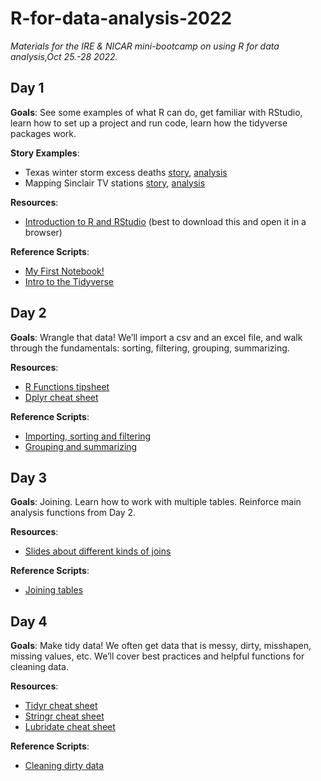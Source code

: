 # R-for-data-analysis-2022
*Materials for the IRE &amp; NICAR mini-bootcamp on using R for data analysis,Oct 25.-28 2022.*

## Day 1
**Goals**: See some examples of what R can do, get familiar with RStudio, learn how to set up a project and run code, learn how the tidyverse packages work.

**Story Examples**:
-   Texas winter storm excess deaths [story](https://www.buzzfeednews.com/article/peteraldhous/texas-winter-storm-power-outage-death-toll), [analysis](https://buzzfeednews.github.io/2021-05-tx-winter-storm-deaths/)
-   Mapping Sinclair TV stations [story](https://www.washingtonpost.com/graphics/2018/lifestyle/sinclair-broadcasting/), [analysis](https://r-journalism.com/posts/2018-07-17-sf-sinclair-map/map/)

**Resources**:  
-   [Introduction to R and RStudio](Introduction-to-R-and-RStudio.html) (best to download this and open it in a browser)

**Reference Scripts**:
-   [My First Notebook!](scripts/my-first-notebook.Rmd)
-   [Intro to the Tidyverse](scripts/intro-to-tidyverse.Rmd)

## Day 2
**Goals**: Wrangle that data! We’ll import a csv and an excel file, and walk through the fundamentals: sorting, filtering, grouping, summarizing.

**Resources**:  
-   [R Functions tipsheet](docs/R-Functions.md)
-   [Dplyr cheat sheet](docs/data-transformation.pdf)

**Reference Scripts**:
-   [Importing, sorting and filtering]()
-   [Grouping and summarizing]()

## Day 3
**Goals**: Joining. Learn how to work with multiple tables. Reinforce main analysis functions from Day 2.

**Resources**: 
-   [Slides about different kinds of joins]()
 
**Reference Scripts**:
-	[Joining tables]()

## Day 4
**Goals**: Make tidy data! We often get data that is messy, dirty, misshapen, missing values, etc. We’ll cover best practices and helpful functions for cleaning data.


**Resources**:  
-   [Tidyr cheat sheet]()
-   [Stringr cheat sheet]()
-	[Lubridate cheat sheet]()

**Reference Scripts**:
-   [Cleaning dirty data]()
